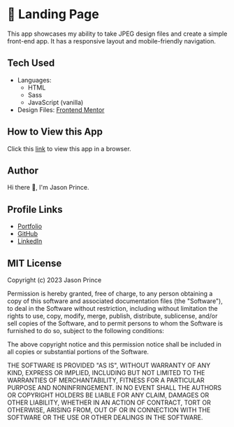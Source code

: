 # :house_with_garden: Landing Page

This app showcases my ability to take JPEG design files and create a simple
front-end app. It has a responsive layout and mobile-friendly navigation.

## Tech Used

- Languages:
  - HTML
  - Sass
  - JavaScript (vanilla)
- Design Files:
  [Frontend Mentor](https://www.frontendmentor.io/challenges/easybank-landing-page-WaUhkoDN)

## How to View this App

Click this [link](https://the-easybank-landing-page.netlify.app/) to view this
app in a browser.

## Author

Hi there :wave:, I'm Jason Prince.

## Profile Links

- [Portfolio](https://jason-prince.com/)
- [GitHub](https://github.com/Jason-Prince)
- [LinkedIn](https://www.linkedin.com/in/jason-c-prince/)

## MIT License

Copyright (c) 2023 Jason Prince

Permission is hereby granted, free of charge, to any person obtaining a copy of
this software and associated documentation files (the "Software"), to deal in
the Software without restriction, including without limitation the rights to
use, copy, modify, merge, publish, distribute, sublicense, and/or sell copies of
the Software, and to permit persons to whom the Software is furnished to do so,
subject to the following conditions:

The above copyright notice and this permission notice shall be included in all
copies or substantial portions of the Software.

THE SOFTWARE IS PROVIDED "AS IS", WITHOUT WARRANTY OF ANY KIND, EXPRESS OR
IMPLIED, INCLUDING BUT NOT LIMITED TO THE WARRANTIES OF MERCHANTABILITY, FITNESS
FOR A PARTICULAR PURPOSE AND NONINFRINGEMENT. IN NO EVENT SHALL THE AUTHORS OR
COPYRIGHT HOLDERS BE LIABLE FOR ANY CLAIM, DAMAGES OR OTHER LIABILITY, WHETHER
IN AN ACTION OF CONTRACT, TORT OR OTHERWISE, ARISING FROM, OUT OF OR IN
CONNECTION WITH THE SOFTWARE OR THE USE OR OTHER DEALINGS IN THE SOFTWARE.
